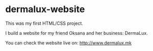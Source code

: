 # dermalux-website

This was my first HTML/CSS project.

I build a website for my friend Oksana and her business: DermaLux.

You can check the website live on: http://www.dermalux.mk
